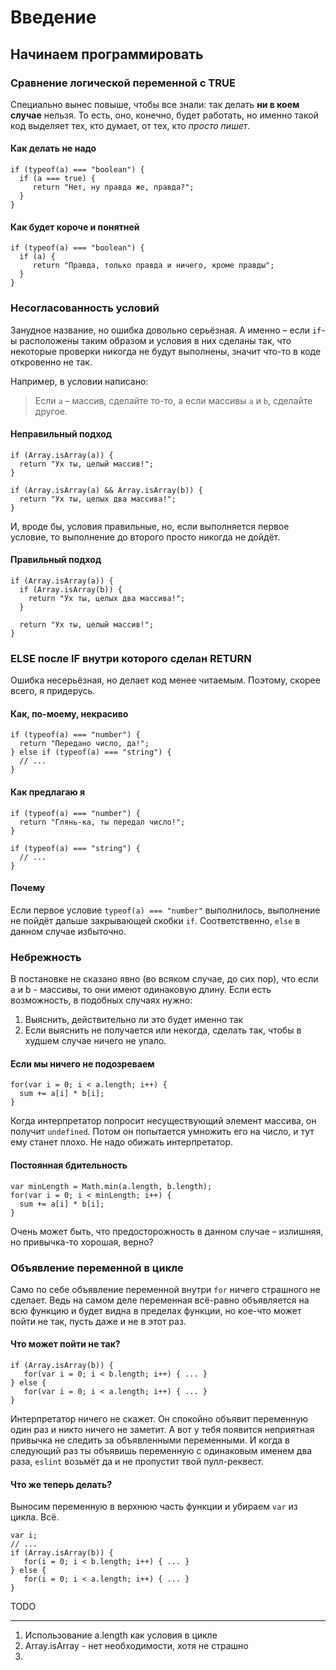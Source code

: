 # Введение

## Начинаем программировать

### Сравнение логической переменной с TRUE

Специально вынес повыше, чтобы все знали: так делать **ни в коем случае** нельзя. То есть, оно, конечно, будет работать, но именно такой код выделяет тех, кто думает, от тех, кто *просто пишет*.

#### Как делать не надо

```.javascript
if (typeof(a) === "boolean") {
  if (a === true) {
     return "Нет, ну правда же, правда?";
  }
}
```

#### Как будет короче и понятней

```.javascript
if (typeof(a) === "boolean") {
  if (a) {
     return "Правда, только правда и ничего, кроме правды";
  }
}
```

### Несогласованность условий

Занудное название, но ошибка довольно серьёзная. А именно – если `if`-ы расположены
таким образом и условия в них сделаны так, что некоторые проверки никогда не будут
выполнены, значит что-то в коде откровенно не так.

Например, в условии написано:

> Если `a` – массив, сделайте то-то, а если массивы `a` и `b`, сделайте другое.

#### Неправильный подход

```.javascript
if (Array.isArray(a)) {
  return "Ух ты, целый массив!";
}

if (Array.isArray(a) && Array.isArray(b)) {
  return "Ух ты, целых два массива!";
}
```

И, вроде бы, условия правильные, но, если выполняется первое условие, то выполнение до второго просто никогда не дойдёт.

#### Правильный подход

```.javascript
if (Array.isArray(a)) {
  if (Array.isArray(b)) {
    return "Ух ты, целых два массива!";
  }
  
  return "Ух ты, целый массив!";
}
```

### ELSE после IF внутри которого сделан RETURN

Ошибка несерьёзная, но делает код менее читаемым. Поэтому, скорее всего, я придерусь.

#### Как, по-моему, некрасиво

```.javascript
if (typeof(a) === "number") {
  return "Передано число, да!";
} else if (typeof(a) === "string") {
  // ...
}
```

#### Как предлагаю я

```.javascript
if (typeof(a) === "number") {
  return "Глянь-ка, ты передал число!";
}

if (typeof(a) === "string") {
  // ...
}
```

#### Почему

Если первое условие `typeof(a) === "number"` выполнилось, выполнение не пойдёт дальше закрывающей скобки `if`. Соответственно, `else` в данном случае избыточно.

### Небрежность

В постановке не сказано явно (во всяком случае, до сих пор), что если a и b - массивы, то они имеют одинаковую длину. Если есть возможность, в подобных случаях нужно:

1. Выяснить, действительно ли это будет именно так
2. Если выяснить не получается или некогда, сделать так, чтобы в худшем случае ничего не упало.

#### Если мы ничего не подозреваем

```.javascript
for(var i = 0; i < a.length; i++) {
  sum += a[i] * b[i];
}
```

Когда интерпретатор попросит несуществующий элемент массива, он получит `undefined`. Потом он попытается умножить его на число, и тут ему станет плохо. Не надо обижать интерпретатор.

#### Постоянная бдительность

```.javascript
var minLength = Math.min(a.length, b.length);
for(var i = 0; i < minLength; i++) {
  sum += a[i] * b[i];
}
```

Очень может быть, что предосторожность в данном случае – излишняя, но привычка-то хорошая, верно?

### Объявление переменной в цикле

Само по себе объявление переменной внутри `for` ничего страшного не сделает.
Ведь на самом деле переменная всё-равно объявляется на всю функцию и будет видна 
в пределах функции, но кое-что может пойти не так, пусть даже и не в этот раз.

#### Что может пойти не так?

```.javascript
if (Array.isArray(b)) {
   for(var i = 0; i < b.length; i++) { ... }
} else {
   for(var i = 0; i < a.length; i++) { ... }
}
```

Интерпретатор ничего не скажет. Он спокойно объявит переменную один раз и никто ничего не заметит. А вот у тебя появится неприятная привычка не следить за объявленными переменными. И когда в следующий раз ты объявишь переменную с одинаковым именем два раза, `eslint` возьмёт да и не пропустит твой пулл-реквест.

#### Что же теперь делать?

Выносим переменную в верхнюю часть функции и убираем `var` из цикла. Всё.

```.javascript
var i;
// ...
if (Array.isArray(b)) {
   for(i = 0; i < b.length; i++) { ... }
} else {
   for(i = 0; i < a.length; i++) { ... }
}
```

TODO

---
1. Использование a.length как условия в цикле
2. Array.isArray - нет необходимости, хотя не страшно
3. 
